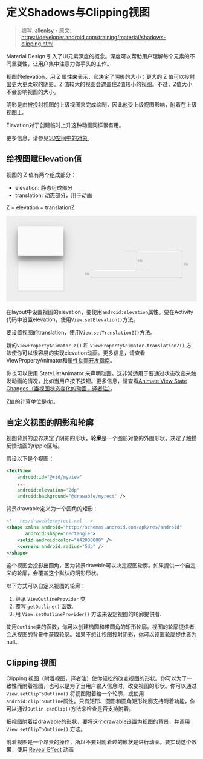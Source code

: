 # 定义Shadows与Clipping视图

> 编写: [allenlsy](https://github.com/allenlsy) - 原文: <https://developer.android.com/training/material/shadows-clipping.html>

Material Design 引入了UI元素深度的概念。深度可以帮助用户理解每个元素的不同重要性，让用户集中注意力做手头的工作。

视图的elevation，用 Z 属性来表示，它决定了阴影的大小：更大的 Z 值可以投射出更大更柔软的阴影。Z 值较大的视图会遮盖住Z值较小的视图。不过，Z值大小不会影响视图的大小。

阴影是由被投射视图的上级视图来完成绘制，因此他受上级视图影响，附着在上级视图上。

Elevation对于创建临时上升这种动画同样很有用。

更多信息，请参见[3D空间中的对象](http://www.google.com/design/spec/what-is-material/objects-in-3d-space.html)。

## 给视图赋Elevation值

视图的 Z 值有两个组成部分：

* elevation: 静态组成部分
* translation: 动态部分，用于动画

Z = elevation + translationZ

![](shadows-depth.png)

在layout中设置视图的elevation，要使用`android:elevation`属性。要在Activity代码中设置elevation，使用`View.setElevation()`方法。

要设置视图的translation，使用`View.setTranslationZ()`方法。

新的`ViewPropertyAnimator.z()` 和 `ViewPropertyAnimator.translationZ()` 方法使你可以很容易的实现elevation动画。更多信息，请查看ViewPropertyAnimator和[属性动画开发指南](https://developer.android.com/guide/topics/graphics/prop-animation.html)。

你也可以使用 StateListAnimator 来声明动画。这非常适用于要通过状态改变来触发动画的情况，比如当用户按下按钮。更多信息，请查看[Animate View State Changes（当视图状态变化的动画，译者注）](https://developer.android.com/training/material/animations.html#ViewState)。

Z值的计算单位是dp。

## 自定义视图的阴影和轮廓

视图背景的边界决定了阴影的形状。**轮廓**是一个图形对象的外围形状，决定了触摸反馈动画的ripple区域。

假设以下是个视图：

```xml
<TextView
    android:id="@+id/myview"
    ...
    android:elevation="2dp"
    android:background="@drawable/myrect" />
```

背景drawable定义为一个圆角的矩形：

```xml
<!-- res/drawable/myrect.xml -->
<shape xmlns:android="http://schemas.android.com/apk/res/android"
       android:shape="rectangle">
    <solid android:color="#42000000" />
    <corners android:radius="5dp" />
</shape>
```

这个视图会投影出圆角，因为背景drawble可以决定视图轮廓。如果提供一个自定义的轮廓，会覆盖这个默认的阴影形状。

以下方式可以自定义视图的轮廓：

1. 继承 `ViewOutlineProvider` 类
2. 覆写 `getOutline()` 函数.
3. 用 `View.setOutlineProvider()` 方法来设定视图的轮廓提供者.

使用`Outline`类的函数，你可以创建椭圆和带圆角的矩形轮廓。视图的轮廓提供者会从视图的背景中获取轮廓。如果不想让视图投射阴影，你可以设置轮廓提供者为 null。

## Clipping 视图

Clipping 视图（附着视图，译者注）使你轻松的改变视图的形状。你可以为了一致性而附着视图，也可以是为了当用户输入信息时，改变视图的形状。你可以通过`View.setClipToOutline()` 将视图附着给一个轮廓，或使用`android:clipToOutline`属性。只有矩形、圆形和圆角矩形轮廓支持附着功能，你可以通过`Outlin.canClip()`方法来检查是否支持附着。

把视图附着给drawable的形状，要将这个drawable设置为视图的背景，并调用`View.setClipToOutline()` 方法。

附着视图是一个昂贵的操作，所以不要对附着过的形状是进行动画。要实现这个效果，使用 [Reveal Effect](https://developer.android.com/training/material/animations.html#Reveal) 动画
